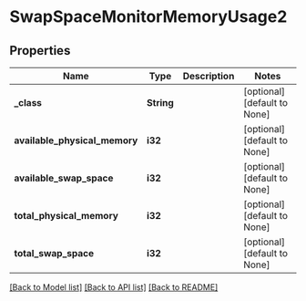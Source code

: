 # SwapSpaceMonitorMemoryUsage2

## Properties
Name | Type | Description | Notes
------------ | ------------- | ------------- | -------------
**_class** | **String** |  | [optional] [default to None]
**available_physical_memory** | **i32** |  | [optional] [default to None]
**available_swap_space** | **i32** |  | [optional] [default to None]
**total_physical_memory** | **i32** |  | [optional] [default to None]
**total_swap_space** | **i32** |  | [optional] [default to None]

[[Back to Model list]](../README.md#documentation-for-models) [[Back to API list]](../README.md#documentation-for-api-endpoints) [[Back to README]](../README.md)



